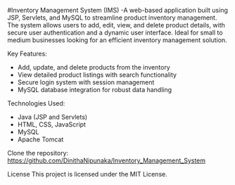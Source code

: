 #Inventory Management System (IMS)
-A web-based application built using JSP, Servlets, and MySQL to streamline product inventory management. The system allows users to add, edit, view, and delete product details, with secure user authentication and 
 a dynamic user interface. Ideal for small to medium businesses looking for an efficient inventory management solution.  

Key Features:
- Add, update, and delete products from the inventory  
- View detailed product listings with search functionality  
- Secure login system with session management  
- MySQL database integration for robust data handling  

Technologies Used:
- Java (JSP and Servlets)  
- HTML, CSS, JavaScript  
- MySQL  
- Apache Tomcat  

Clone the repository:
https://github.com/DinithaNipunaka/Inventory_Management_System

License
This project is licensed under the MIT License.

